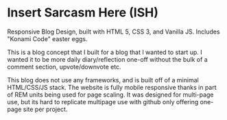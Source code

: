 # Insert Sarcasm Here (ISH)
Responsive Blog Design, built with HTML 5, CSS 3, and Vanilla JS. Includes "Konami Code" easter eggs. 

This is a blog concept that I built for a blog that I wanted to start up. I wanted it to be more daily diary/reflection
one-off without the bulk of a comment section, upvote/downvote etc. 

This blog does not use any frameworks, and is built off of a minimal HTML/CSS/JS stack. The website is 
fully mobile responsive thanks in part of REM units being used for page scaling. It was designed for 
multi-page use, but its hard to replicate multipage use with github only offering one-page site per 
project.
